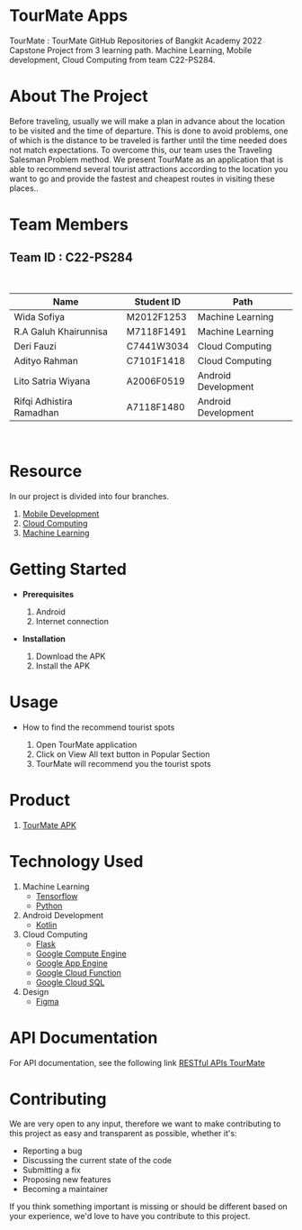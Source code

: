 
# TourMate Apps

TourMate : TourMate GitHub Repositories of Bangkit Academy 2022 Capstone Project from 3 learning path. Machine Learning, Mobile development, Cloud Computing from team C22-PS284.

# About The Project

Before traveling, usually we will make a plan in advance about the location to be visited and the time of departure. This is done to avoid problems, one of which is the distance to be traveled is farther until the time needed does not match expectations. To overcome this, our team uses the Traveling Salesman Problem method. We present TourMate as an application that is able to recommend several tourist attractions according to the location you want to go and provide the fastest and cheapest routes in visiting these places..

# Team Members

## Team ID : C22-PS284

<br>

| Name                     | Student ID | Path                |
| ------------------------ | ---------- | ------------------- |
| Wida Sofiya              | M2012F1253 | Machine Learning    |
| R.A Galuh Khairunnisa    | M7118F1491 | Machine Learning    |
| Deri Fauzi               | C7441W3034 | Cloud Computing     |
| Adityo Rahman            | C7101F1418 | Cloud Computing     |
| Lito Satria Wiyana       | A2006F0519 | Android Development |
| Rifqi Adhistira Ramadhan | A7118F1480 | Android Development |

<br>

# Resource

In our project is divided into four branches.

1. [Mobile Development](https://github.com/KinderjoyStrawberry/TourMate-Capstone/tree/main)
2. [Cloud Computing](https://github.com/KinderjoyStrawberry/TourMate-Capstone/tree/cloud-computing)
3. [Machine Learning](https://github.com/KinderjoyStrawberry/TourMate-Capstone/tree/machine-learning)

# Getting Started

- **Prerequisites**

  1.  Android
  2.  Internet connection

- **Installation**

  1.  Download the APK
  2.  Install the APK
 
# Usage

- How to find the recommend tourist spots

  1.  Open TourMate application
  2.  Click on View All text button in Popular Section
  3.  TourMate will recommend you the tourist spots

# Product

1. [TourMate APK](https://drive.google.com/drive/folders/1jXEtg92Cjq-qCIT4gKhM5DJALrv3iUol?usp=sharing)
   <br>

# Technology Used

1. Machine Learning
   - [Tensorflow](https://www.tensorflow.org/)
   - [Python](https://www.python.org/)
2. Android Development
   - [Kotlin](https://kotlinlang.org/)
3. Cloud Computing
   - [Flask](https://flask.palletsprojects.com/)
   - [Google Compute Engine](https://cloud.google.com/compute)
   - [Google App Engine](https://cloud.google.com/appengine)
   - [Google Cloud Function](https://cloud.google.com/functions)
   - [Google Cloud SQL](https://cloud.google.com/sql)
4. Design
   - [Figma](https://www.figma.com/file/D40kOYNMT4fBuczdDY5nmh/Mockup)
     <br>

# API Documentation

For API documentation, see the following link [RESTful APIs TourMate]()

# Contributing

We are very open to any input, therefore we want to make contributing to this project as easy and transparent as possible, whether it's:

- Reporting a bug
- Discussing the current state of the code
- Submitting a fix
- Proposing new features
- Becoming a maintainer

If you think something important is missing or should be different based on your experience, we'd love to have you contribute to this project. 
<!-- reference https://github.com/alexandresanlim/Badges4-README.md-Profile -->
